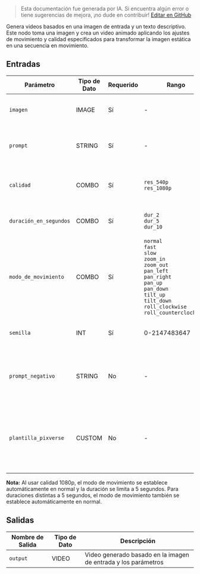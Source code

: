 > Esta documentación fue generada por IA. Si encuentra algún error o tiene sugerencias de mejora, ¡no dude en contribuir! [Editar en GitHub](https://github.com/Comfy-Org/embedded-docs/blob/main/comfyui_embedded_docs/docs/PixverseImageToVideoNode/es.md)

Genera videos basados en una imagen de entrada y un texto descriptivo. Este nodo toma una imagen y crea un video animado aplicando los ajustes de movimiento y calidad especificados para transformar la imagen estática en una secuencia en movimiento.

## Entradas

| Parámetro | Tipo de Dato | Requerido | Rango | Descripción |
|-----------|-----------|----------|-------|-------------|
| `imagen` | IMAGE | Sí | - | Imagen de entrada para transformar en video |
| `prompt` | STRING | Sí | - | Texto descriptivo para la generación del video |
| `calidad` | COMBO | Sí | `res_540p`<br>`res_1080p` | Configuración de calidad de video (por defecto: res_540p) |
| `duración_en_segundos` | COMBO | Sí | `dur_2`<br>`dur_5`<br>`dur_10` | Duración del video generado en segundos |
| `modo_de_movimiento` | COMBO | Sí | `normal`<br>`fast`<br>`slow`<br>`zoom_in`<br>`zoom_out`<br>`pan_left`<br>`pan_right`<br>`pan_up`<br>`pan_down`<br>`tilt_up`<br>`tilt_down`<br>`roll_clockwise`<br>`roll_counterclockwise` | Estilo de movimiento aplicado a la generación del video |
| `semilla` | INT | Sí | 0-2147483647 | Semilla para la generación del video (por defecto: 0) |
| `prompt_negativo` | STRING | No | - | Una descripción de texto opcional de elementos no deseados en una imagen |
| `plantilla_pixverse` | CUSTOM | No | - | Una plantilla opcional para influir en el estilo de generación, creada por el nodo PixVerse Template |

**Nota:** Al usar calidad 1080p, el modo de movimiento se establece automáticamente en normal y la duración se limita a 5 segundos. Para duraciones distintas a 5 segundos, el modo de movimiento también se establece automáticamente en normal.

## Salidas

| Nombre de Salida | Tipo de Dato | Descripción |
|-------------|-----------|-------------|
| `output` | VIDEO | Video generado basado en la imagen de entrada y los parámetros |
